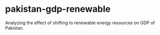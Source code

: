 # pakistan-gdp-renewable
Analyzing the effect of shifting to renewable energy resources on GDP of Pakistan. 
